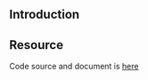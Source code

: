 ## Introduction

## Resource

Code source and document is [here](https://github.com/kcl-lang/artifacthub/tree/main/validate-container-limits)

